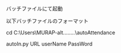 バッチファイルにて起動

以下バッチファイルのフォーマット



cd C:\Users\MURAP-alt\........\autoAttendance

autoIn.py URL userName PassWord